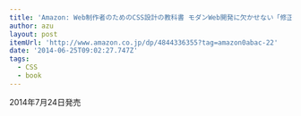 ```yaml
---
title: 'Amazon: Web制作者のためのCSS設計の教科書 モダンWeb開発に欠かせない「修正しやすいCSS」の設計手法: 谷 拓樹'
author: azu
layout: post
itemUrl: 'http://www.amazon.co.jp/dp/4844336355?tag=amazon0abac-22'
date: '2014-06-25T09:02:27.747Z'
tags:
  - CSS
  - book
---
```

2014年7月24日発売

